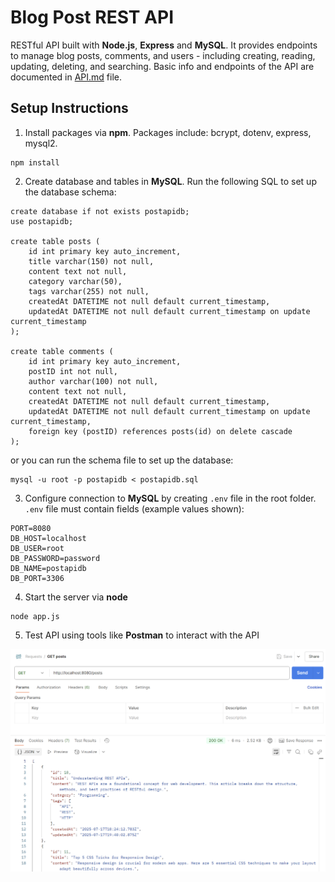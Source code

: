# Blog Post REST API

RESTful API built with **Node.js**, **Express** and **MySQL**. It provides endpoints to manage blog posts, comments, and users - including creating, reading, updating, deleting, and searching. Basic info and endpoints of the API are documented in [API.md](https://github.com/trenter39/blogrestapi/blob/master/API.md) file.

## Setup Instructions

1. Install packages via **npm**. Packages include: bcrypt, dotenv, express, mysql2.
```
npm install
```
2. Create database and tables in **MySQL**. Run the following SQL to set up the database schema:
```
create database if not exists postapidb;
use postapidb;

create table posts (
    id int primary key auto_increment,
    title varchar(150) not null,
    content text not null,
    category varchar(50),
    tags varchar(255) not null,
    createdAt DATETIME not null default current_timestamp,
    updatedAt DATETIME not null default current_timestamp on update current_timestamp
);

create table comments (
    id int primary key auto_increment,
    postID int not null,
    author varchar(100) not null,
    content text not null,
    createdAt DATETIME not null default current_timestamp,
    updatedAt DATETIME not null default current_timestamp on update current_timestamp,
    foreign key (postID) references posts(id) on delete cascade
);
```
or you can run the schema file to set up the database:
```
mysql -u root -p postapidb < postapidb.sql
```

3. Configure connection to **MySQL** by creating `.env` file in the root folder. `.env` file must contain fields (example values shown):
```
PORT=8080
DB_HOST=localhost
DB_USER=root
DB_PASSWORD=password
DB_NAME=postapidb
DB_PORT=3306
```
4. Start the server via **node**
```
node app.js
```
5. Test API using tools like **Postman** to interact with the API

![API GET request preview](https://github.com/trenter39/blogrestapi/blob/master/preview.png)